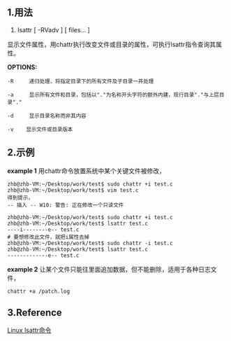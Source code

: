 ## 1.用法

1. lsattr [ -RVadv ] [ files...  ]

显示文件属性，用chattr执行改变文件或目录的属性，可执行lsattr指令查询其属性。

**OPTIONS:**

    -R     递归处理，将指定目录下的所有文件及子目录一并处理

    -a     显示所有文件和目录，包括以"."为名称开头字符的额外内建，现行目录"."与上层目录"."

    -d     显示目录名称而非其内容

    -v    显示文件或目录版本

## 2.示例

**example 1** 用chattr命令放置系统中某个关键文件被修改，

    zhb@zhb-VM:~/Desktop/work/test$ sudo chattr +i test.c
    zhb@zhb-VM:~/Desktop/work/test$ vim test.c
    得到提示，
    -- 插入 -- W10: 警告: 正在修改一个只读文件

    zhb@zhb-VM:~/Desktop/work/test$ sudo chattr +i test.c
    zhb@zhb-VM:~/Desktop/work/test$ lsattr test.c
    ----i--------e-- test.c
    # 要想修改此文件，就把i属性去掉
    zhb@zhb-VM:~/Desktop/work/test$ sudo chattr -i test.c
    zhb@zhb-VM:~/Desktop/work/test$ lsattr test.c
    -------------e-- test.c

**example 2** 让某个文件只能往里面追加数据，但不能删除，适用于各种日志文件，

    chattr +a /patch.log

## 3.Reference

[Linux lsattr命令](http://www.runoob.com/linux/linux-comm-lsattr.html)
